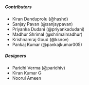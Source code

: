 ##### Contributors

- Kiran Danduprolu (@hashd)
- Sanjay Pavan (@sanjaypavan)
- Priyanka Dudani (@priyankadudani)
- Madhur Shrimal (@shrimalmadhur)
- Krishnamraj Goud (@ksnov)
- Pankaj Kumar (@pankajkumar005)

##### Designers

- Paridhi Verma (@paridhiv)
- Kiran Kumar G
- Noorul Ameen
